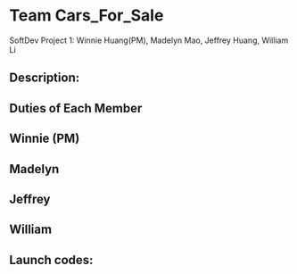 # Team Cars_For_Sale
SoftDev Project 1: Winnie Huang(PM), Madelyn Mao, Jeffrey Huang, William Li

## Description: 


## Duties of Each Member
Winnie (PM) 
  - 

Madelyn 
  - 

Jeffrey  
  - 

William  
  - 

## Launch codes:
